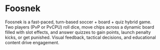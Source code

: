 # Foosnek
Foosnek is a fast-paced, turn-based soccer + board + quiz hybrid game. Two players (PvP or PvCPU) roll dice, move chips across a dynamic board filled with slot effects, and answer quizzes to gain points, launch penalty kicks, or get punished. Visual feedback, tactical decisions, and educational content drive engagement.
